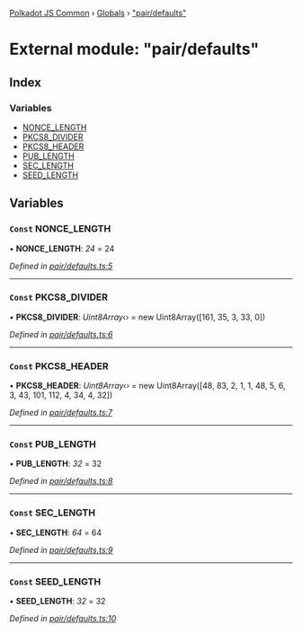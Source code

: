 [Polkadot JS Common](../README.md) › [Globals](../globals.md) › ["pair/defaults"](_pair_defaults_.md)

# External module: "pair/defaults"

## Index

### Variables

* [NONCE_LENGTH](_pair_defaults_.md#const-nonce_length)
* [PKCS8_DIVIDER](_pair_defaults_.md#const-pkcs8_divider)
* [PKCS8_HEADER](_pair_defaults_.md#const-pkcs8_header)
* [PUB_LENGTH](_pair_defaults_.md#const-pub_length)
* [SEC_LENGTH](_pair_defaults_.md#const-sec_length)
* [SEED_LENGTH](_pair_defaults_.md#const-seed_length)

## Variables

### `Const` NONCE_LENGTH

• **NONCE_LENGTH**: *24* = 24

*Defined in [pair/defaults.ts:5](https://github.com/polkadot-js/common/blob/336df0d7/packages/keyring/src/pair/defaults.ts#L5)*

___

### `Const` PKCS8_DIVIDER

• **PKCS8_DIVIDER**: *Uint8Array‹›* = new Uint8Array([161, 35, 3, 33, 0])

*Defined in [pair/defaults.ts:6](https://github.com/polkadot-js/common/blob/336df0d7/packages/keyring/src/pair/defaults.ts#L6)*

___

### `Const` PKCS8_HEADER

• **PKCS8_HEADER**: *Uint8Array‹›* = new Uint8Array([48, 83, 2, 1, 1, 48, 5, 6, 3, 43, 101, 112, 4, 34, 4, 32])

*Defined in [pair/defaults.ts:7](https://github.com/polkadot-js/common/blob/336df0d7/packages/keyring/src/pair/defaults.ts#L7)*

___

### `Const` PUB_LENGTH

• **PUB_LENGTH**: *32* = 32

*Defined in [pair/defaults.ts:8](https://github.com/polkadot-js/common/blob/336df0d7/packages/keyring/src/pair/defaults.ts#L8)*

___

### `Const` SEC_LENGTH

• **SEC_LENGTH**: *64* = 64

*Defined in [pair/defaults.ts:9](https://github.com/polkadot-js/common/blob/336df0d7/packages/keyring/src/pair/defaults.ts#L9)*

___

### `Const` SEED_LENGTH

• **SEED_LENGTH**: *32* = 32

*Defined in [pair/defaults.ts:10](https://github.com/polkadot-js/common/blob/336df0d7/packages/keyring/src/pair/defaults.ts#L10)*
